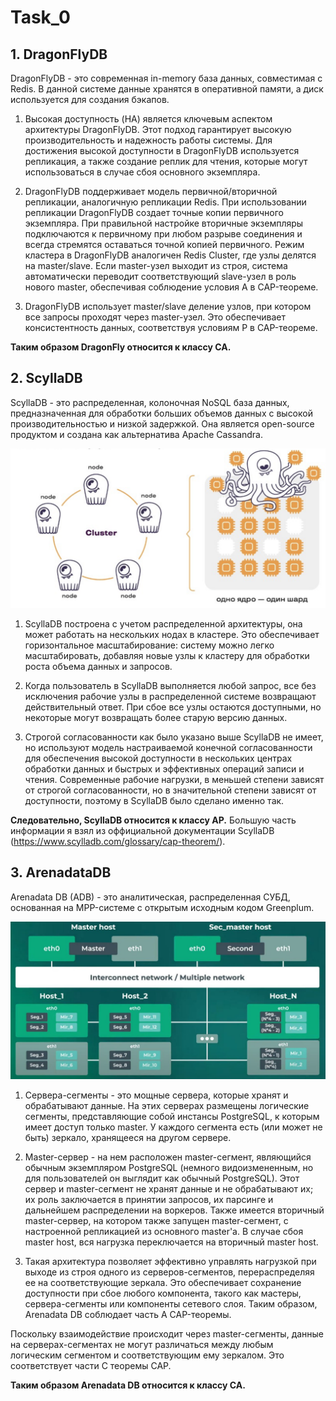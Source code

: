 # Task_0

## 1. DragonFlyDB

DragonFlyDB - это современная in-memory база данных, совместимая с Redis. В данной системе данные хранятся в оперативной памяти, а диск используется для создания бэкапов.

1) Высокая доступность (HA) является ключевым аспектом архитектуры DragonFlyDB. Этот подход гарантирует высокую производительность и надежность работы системы. Для достижения высокой доступности в DragonFlyDB используется репликация, а также создание реплик для чтения, которые могут использоваться в случае сбоя основного экземпляра.

2) DragonFlyDB поддерживает модель первичной/вторичной репликации, аналогичную репликации Redis. При использовании репликации DragonFlyDB создает точные копии первичного экземпляра. При правильной настройке вторичные экземпляры подключаются к первичному при любом разрыве соединения и всегда стремятся оставаться точной копией первичного. Режим кластера в DragonFlyDB аналогичен Redis Cluster, где узлы делятся на master/slave. Если master-узел выходит из строя, система автоматически переводит соответствующий slave-узел в роль нового master, обеспечивая соблюдение условия A в CAP-теореме.

3) DragonFlyDB использует master/slave деление узлов, при котором все запросы проходят через master-узел. Это обеспечивает консистентность данных, соответствуя условиям P в CAP-теореме.

**Таким образом DragonFly относится к классу CA.**
## 2. ScyllaDB

ScyllaDB - это распределенная, колоночная NoSQL база данных, предназначенная для обработки больших объемов данных с высокой производительностью и низкой задержкой. Она является open-source продуктом и создана как альтернатива Apache Cassandra.

![ScyllaDB](https://github.com/tsar1in/HW_DB_Sber/blob/main/images/Scylla.png)

1) ScyllaDB построена с учетом распределенной архитектуры, она может работать на нескольких нодах в кластере. Это обеспечивает горизонтальное масштабирование: систему можно легко масштабировать, добавляя новые узлы к кластеру для обработки роста объема данных и запросов.

2) Когда пользователь в ScyllaDB выполняется любой запрос, все без исключения рабочие узлы в распределенной системе возвращают действительный ответ. При сбое все узлы остаются доступными, но некоторые могут возвращать более старую версию данных.

3) Строгой согласованности как было указано выше ScyllaDB не имеет, но используют модель настраиваемой конечной согласованности для обеспечения высокой доступности в нескольких центрах обработки данных и быстрых и эффективных операций записи и чтения. Современные рабочие нагрузки, в меньшей степени зависят от строгой согласованности, но в значительной степени зависят от доступности, поэтому в ScyllaDB было сделано именно так.

**Следовательно, ScyllaDB относится к классу AP.** Большую часть информации я взял из оффициальной документации ScyllaDB (https://www.scylladb.com/glossary/cap-theorem/).

## 3. ArenadataDB

Arenadata DB (ADB) - это аналитическая, распределенная СУБД, основанная на MPP-системе с открытым исходным кодом Greenplum.

![ScyllaDB](https://github.com/tsar1in/HW_DB_Sber/blob/main/images/2024-02-18%2020.30.51.jpg)

1) Сервера-сегменты - это мощные сервера, которые хранят и обрабатывают данные. На этих серверах размещены логические сегменты, представляющие собой инстансы PostgreSQL, к которым имеет доступ только master. У каждого сегмента есть (или может не быть) зеркало, хранящееся на другом сервере.

2) Master-сервер - на нем расположен master-сегмент, являющийся обычным экземпляром PostgreSQL (немного видоизмененным, но для пользователей он выглядит как обычный PostgreSQL). Этот сервер и master-сегмент не хранят данные и не обрабатывают их; их роль заключается в принятии запросов, их парсинге и дальнейшем распределении на воркеров. Также имеется вторичный master-сервер, на котором также запущен master-сегмент, с настроенной репликацией из основного master'а. В случае сбоя master host, вся нагрузка переключается на вторичный master host.

3) Такая архитектура позволяет эффективно управлять нагрузкой при выходе из строя одного из серверов-сегментов, перераспределяя ее на соответствующие зеркала. Это обеспечивает сохранение доступности при сбое любого компонента, такого как мастеры, сервера-сегменты или компоненты сетевого слоя. Таким образом, Arenadata DB соблюдает часть A CAP-теоремы.

Поскольку взаимодействие происходит через master-сегменты, данные на серверах-сегментах не могут различаться между любым логическим сегментом и соответствующим ему зеркалом. Это соответствует части C теоремы CAP.

**Таким образом Arenadata DB относится к классу CA.**

